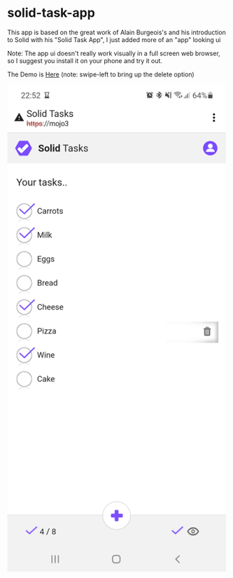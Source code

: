 # solid-task-app

This app is based on the great work of Alain Burgeois's and his introduction to Solid with his "Solid Task App",  I just added more of an "app" looking ui


Note: The app ui doesn't really work visually in a full screen web browser,  so I suggest you install it on your phone and try it out.


The Demo is [Here](https://julian-cole.github.io/solid-task-app/)  (note: swipe-left to bring up the delete option)


<img src="Screenshot_20220502-225232_Chrome.jpg" alt="alt text" width="500"/>
